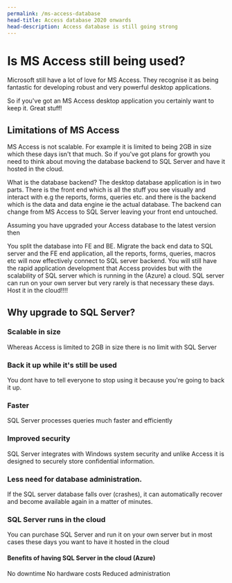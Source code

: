 ```yaml
---
permalink: /ms-access-database
head-title: Access database 2020 onwards
head-description: Access database is still going strong 
---
```



# Is MS Access still being used?

Microsoft still have a lot of love for MS Access. They recognise it as being fantastic for developing robust and very powerful desktop applications.


So if you've got an MS Access desktop application you certainly want to keep it. Great stuff!

## Limitations of MS Access
MS Access is not scalable. For example it is limited to being 2GB in size which these days isn't that much. So if you've got plans for growth you need to think 
about moving the database backend to SQL Server and have it hosted in the cloud.

What is the database backend?
The desktop database application is in two parts. There is the front end which is all the stuff you see visually and interact with e.g the reports, forms, queries etc. and there is the backend which is the data and data engine ie the actual database. The backend can change from MS Access to SQL Server leaving your front end untouched. 

Assuming you have upgraded your Access database to the latest version then 


You split the database into FE and BE. Migrate the back end data to SQL server and the FE end application, all the reports, forms, queries, macros etc will now effectively connect to SQL server backend. You will still have the rapid application development that Access provides but with the scalability of SQL server which is running in the (Azure) a cloud. SQL server can run on your own server but very rarely is that necessary these days. Host it in the cloud!!!!


## Why upgrade to SQL Server?

### Scalable in size
Whereas Access is limited to 2GB in size there is no limit with SQL Server

### Back it up while it's still be used
You dont have to tell everyone to stop using it because you're going to back it up.

### Faster
SQL Server processes queries much faster and efficiently

### Improved security
SQL Server integrates with Windows system security and unlike Access it is designed to securely store confidential information. 

### Less need for database administration.
If the SQL server database falls over (crashes), it can automatically recover and become available again in a matter of minutes.  

### SQL Server runs in the cloud 
You can purchase SQL Server and run it on your own server but in most cases these days you want to have it hosted in the cloud

#### Benefits of having SQL Server in the cloud (Azure)
No downtime
No hardware costs
Reduced administration
